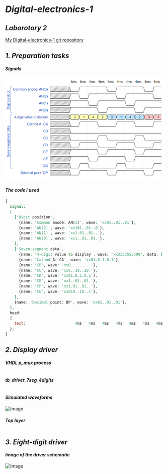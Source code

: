 # *Digital-electronics-1*

## *Laborotory 2*

[My Digital-electronics-1 git repository](https://github.com/shad0w3y3/Digital-electronics-1)

## *1. Preparation tasks*

#### *Signals*

![Image](https://github.com/shad0w3y3/Digital-electronics-1/blob/main/Labs/06-display_driver/Pictures/wave1.png)

#### *The code I used*

``` VHDL
{
  signal:
  [
    ['Digit position',
      {name: 'Common anode: AN(3)', wave: 'xx01..01..01'},
      {name: 'AN(2)', wave: 'xx101..01..0'},
      {name: 'AN(1)', wave: 'xx1.01..01..'},
      {name: 'AN(0)', wave: 'xx1..01..01.'},
    ],
    ['Seven-segment data',
      {name: '4-digit value to display', wave: 'xx3333555599', data: ['3','1','4','2','3','1','4','2','3','1']},
      {name: 'Cathod A: CA', wave: 'xx01.0.1.0.1'},
      {name: 'CB', wave: 'xx0.........'},
      {name: 'CC', wave: 'xx0..10..10.'},
      {name: 'CD', wave: 'xx01.0.1.0.1'},
      {name: 'CE', wave: 'xx1..01..01.'},
      {name: 'CF', wave: 'xx1.01..01..'},
      {name: 'CG', wave: 'xx010..10..1'},
    ],
    {name: 'Decimal point: DP', wave: 'xx01..01..01'},
  ],
  head:
  {
    text: '                    4ms   4ms   4ms   4ms   4ms   4ms   4ms   4ms   4ms   4ms',
  },
}
```
## *2. Display driver*

#### *VHDL p_mux process*

``` VHDL

```

#### *tb_driver_7seg_4digits*

``` VHDL

```

#### *Simulated waveforms*

![Image]()

#### *Top layer*

``` VHDL

```

## *3. Eight-digit driver*

#### *Image of the driver schematic*

![Image]()
